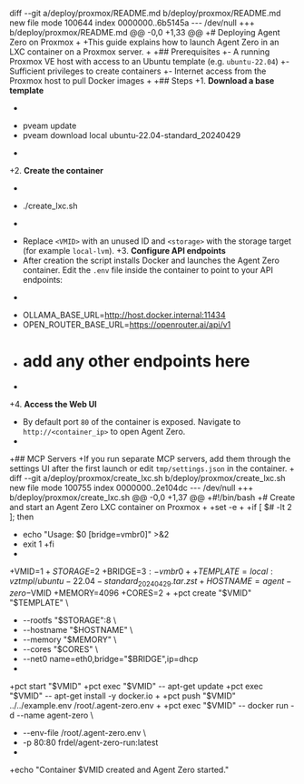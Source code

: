 diff --git a/deploy/proxmox/README.md b/deploy/proxmox/README.md
new file mode 100644
index 0000000..6b5145a
--- /dev/null
+++ b/deploy/proxmox/README.md
@@ -0,0 +1,33 @@
+# Deploying Agent Zero on Proxmox
+
+This guide explains how to launch Agent Zero in an LXC container on a Proxmox server.
+
+## Prerequisites
+- A running Proxmox VE host with access to an Ubuntu template (e.g. `ubuntu-22.04`)
+- Sufficient privileges to create containers
+- Internet access from the Proxmox host to pull Docker images
+
+## Steps
+1. **Download a base template**
+   ```bash
+   pveam update
+   pveam download local ubuntu-22.04-standard_20240429
+   ```
+2. **Create the container**
+   ```bash
+   ./create_lxc.sh <VMID> <storage>
+   ```
+   Replace `<VMID>` with an unused ID and `<storage>` with the storage target (for example `local-lvm`).
+3. **Configure API endpoints**
+   After creation the script installs Docker and launches the Agent Zero container. Edit the `.env` file inside the container to point to your API endpoints:
+   ```bash
+   OLLAMA_BASE_URL=http://host.docker.internal:11434
+   OPEN_ROUTER_BASE_URL=https://openrouter.ai/api/v1
+   # add any other endpoints here
+   ```
+4. **Access the Web UI**
+   By default port `80` of the container is exposed. Navigate to `http://<container_ip>` to open Agent Zero.
+
+## MCP Servers
+If you run separate MCP servers, add them through the settings UI after the first launch or edit `tmp/settings.json` in the container.
+
diff --git a/deploy/proxmox/create_lxc.sh b/deploy/proxmox/create_lxc.sh
new file mode 100755
index 0000000..2e104dc
--- /dev/null
+++ b/deploy/proxmox/create_lxc.sh
@@ -0,0 +1,37 @@
+#!/bin/bash
+# Create and start an Agent Zero LXC container on Proxmox
+
+set -e
+
+if [ $# -lt 2 ]; then
+  echo "Usage: $0 <VMID> <storage> [bridge=vmbr0]" >&2
+  exit 1
+fi
+
+VMID=$1
+STORAGE=$2
+BRIDGE=${3:-vmbr0}
+
+TEMPLATE=local:vztmpl/ubuntu-22.04-standard_20240429.tar.zst
+HOSTNAME=agent-zero-$VMID
+MEMORY=4096
+CORES=2
+
+pct create "$VMID" "$TEMPLATE" \
+  --rootfs "$STORAGE":8 \
+  --hostname "$HOSTNAME" \
+  --memory "$MEMORY" \
+  --cores "$CORES" \
+  --net0 name=eth0,bridge="$BRIDGE",ip=dhcp
+
+pct start "$VMID"
+pct exec "$VMID" -- apt-get update
+pct exec "$VMID" -- apt-get install -y docker.io
+
+pct push "$VMID" ../../example.env /root/.agent-zero.env
+
+pct exec "$VMID" -- docker run -d --name agent-zero \
+  --env-file /root/.agent-zero.env \
+  -p 80:80 frdel/agent-zero-run:latest
+
+echo "Container $VMID created and Agent Zero started."
